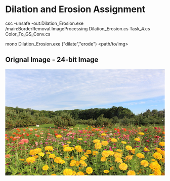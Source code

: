 # Dilation and Erosion Assignment

csc -unsafe -out:Dilation_Erosion.exe /main:BorderRemoval.ImageProcessing Dilation_Erosion.cs Task_4.cs Color_To_GS_Conv.cs

mono Dilation_Erosion.exe <method> ("dilate","erode") <path/to/img>

## Orignal Image - 24-bit Image 

<img src="https://github.com/Rashid12Kandah/Training_Assignment_7/blob/main/Dame1.jpg" alt="24-bit coloured Image of flower orchard">
